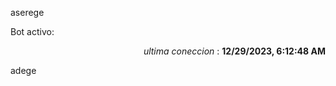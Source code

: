 aserege

<p>Bot activo: </p>
<p align="right"><i>ultima coneccion</i> : <b>12/29/2023, 6:12:48 AM</b></p>

 adege
